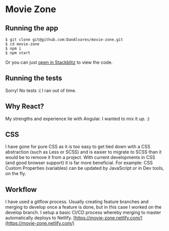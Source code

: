 # Movie Zone

## Running the app
	$ git clone git@github.com:DanAlvares/movie-zone.git
	$ cd movie-zone
	$ npm i
	$ npm start 

Or you can just [open in Stackblitz](https://stackblitz.com/github/DanAlvares/movie-zone) to view the code.  

## Running the tests
Sorry! No tests :( I ran out of time.

## Why React?
My strengths and experience lie with Angular. I wanted to mix it up. :) 

## CSS
 I have gone for pure CSS as it is too easy to get tied down with a CSS abstraction (such as Less or SCSS) and is easier to migrate *to* SCSS than it would be to remove it from a project. With current developments in CSS (and good browser support) it is far more beneficial. For example: CSS Custom Properties (variables) can be updated by JavaScript or in Dev tools, on the fly. 

## Workflow
I have used a gitflow process. Usually creating feature branches and merging to develop once a feature is done, but in this case I worked on the develop branch. I setup a basic CI/CD process whereby merging to master automatically deploys to Netlify. [https://movie-zone.netlify.com/](https://movie-zone.netlify.com/)
